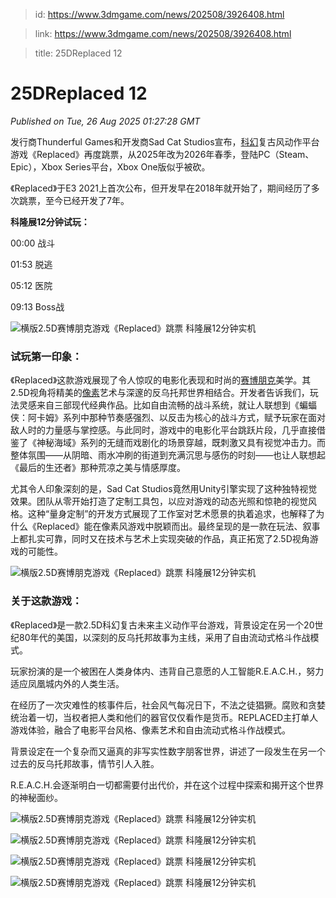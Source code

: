 > id: https://www.3dmgame.com/news/202508/3926408.html

> link: https://www.3dmgame.com/news/202508/3926408.html

> title: 25DReplaced 12

# 25DReplaced 12
_Published on Tue, 26 Aug 2025 01:27:28 GMT_

发行商Thunderful Games和开发商Sad Cat Studios宣布，[科幻](https://www.3dmgame.com/tag/kehuan_1/)复古风动作平台游戏《Replaced》再度跳票，从2025年改为2026年春季，登陆PC（Steam、Epic），Xbox Series平台，Xbox One版似乎被砍。

《Replaced》于E3 2021上首次公布，但开发早在2018年就开始了，期间经历了多次跳票，至今已经开发了7年。

**科隆展12分钟试玩：**

00:00 战斗

01:53 脱逃

05:12 医院

09:13 Boss战

![横版2.5D赛博朋克游戏《Replaced》跳票 科隆展12分钟实机](https://img.3dmgame.com/uploads/images/news/20250826/1756171341_771511_jpg_r.jpg)

### 试玩第一印象：

《Replaced》这款游戏展现了令人惊叹的电影化表现和时尚的[赛博朋克](https://www.3dmgame.com/tag/saibopengke_1/)美学。其2.5D视角将精美的[像素](https://www.3dmgame.com/tag/xiangsu_1/)艺术与深邃的反乌托邦世界相结合。开发者告诉我们，玩法灵感来自三部现代经典作品。比如自由流畅的战斗系统，就让人联想到《蝙蝠侠：阿卡姆》系列中那种节奏感强烈、以反击为核心的战斗方式，赋予玩家在面对敌人时的力量感与掌控感。与此同时，游戏中的电影化平台跳跃片段，几乎直接借鉴了《神秘海域》系列的无缝而戏剧化的场景穿越，既刺激又具有视觉冲击力。而整体氛围——从阴暗、雨水冲刷的街道到充满沉思与感伤的时刻——也让人联想起《最后的生还者》那种荒凉之美与情感厚度。

尤其令人印象深刻的是，Sad Cat Studios竟然用Unity引擎实现了这种独特视觉效果。团队从零开始打造了定制工具包，以应对游戏的动态光照和惊艳的视觉风格。这种“量身定制”的开发方式展现了工作室对艺术愿景的执着追求，也解释了为什么《Replaced》能在像素风游戏中脱颖而出。最终呈现的是一款在玩法、叙事上都扎实可靠，同时又在技术与艺术上实现突破的作品，真正拓宽了2.5D视角游戏的可能性。

![横版2.5D赛博朋克游戏《Replaced》跳票 科隆展12分钟实机](https://img.3dmgame.com/uploads/images/news/20250826/1756171341_180841_jpg_r.jpg)

### 关于这款游戏：

《Replaced》是一款2.5D科幻复古未来主义动作平台游戏，背景设定在另一个20世纪80年代的美国，以深刻的反乌托邦故事为主线，采用了自由流动式格斗作战模式。

玩家扮演的是一个被困在人类身体内、违背自己意愿的人工智能R.E.A.C.H.，努力适应凤凰城内外的人类生活。

在经历了一次灾难性的核事件后，社会风气每况日下，不法之徒猖獗。腐败和贪婪统治着一切，当权者把人类和他们的器官仅仅看作是货币。REPLACED主打单人游戏体验，融合了电影平台风格、像素艺术和自由流动式格斗作战模式。

背景设定在一个复杂而又逼真的非写实性数字朋客世界，讲述了一段发生在另一个过去的反乌托邦故事，情节引人入胜。

R.E.A.C.H.会逐渐明白一切都需要付出代价，并在这个过程中探索和揭开这个世界的神秘面纱。

![横版2.5D赛博朋克游戏《Replaced》跳票 科隆展12分钟实机](https://img.3dmgame.com/uploads/images/news/20250826/1756171341_167284_jpg_r.jpg)

![横版2.5D赛博朋克游戏《Replaced》跳票 科隆展12分钟实机](https://img.3dmgame.com/uploads/images/news/20250826/1756171342_819257_jpg_r.jpg)

![横版2.5D赛博朋克游戏《Replaced》跳票 科隆展12分钟实机](https://img.3dmgame.com/uploads/images/news/20250826/1756171342_763217_jpg_r.jpg)

![横版2.5D赛博朋克游戏《Replaced》跳票 科隆展12分钟实机](https://img.3dmgame.com/uploads/images/news/20250826/1756171342_120718_jpg_r.jpg)
